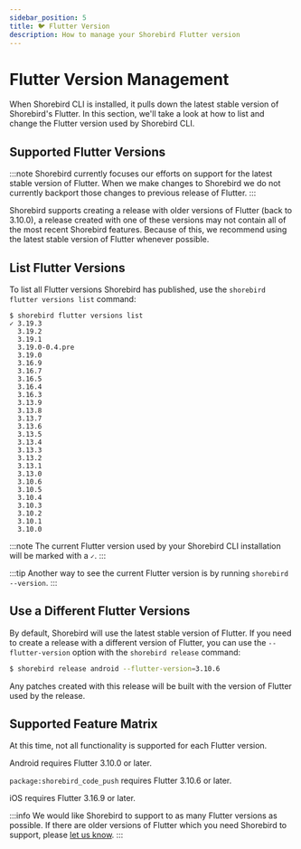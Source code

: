 ```yaml
---
sidebar_position: 5
title: 🐦 Flutter Version
description: How to manage your Shorebird Flutter version
---
```


# Flutter Version Management

When Shorebird CLI is installed, it pulls down the latest stable version of
Shorebird's Flutter. In this section, we'll take a look at how to list and
change the Flutter version used by Shorebird CLI.

## Supported Flutter Versions

:::note
Shorebird currently focuses our efforts on support for the latest stable version
of Flutter. When we make changes to Shorebird we do not currently backport those
changes to previous release of Flutter.
:::

Shorebird supports creating a release with older versions of Flutter (back to
3.10.0), a release created with one of these versions may not contain all of the
most recent Shorebird features. Because of this, we recommend using the latest
stable version of Flutter whenever possible.

## List Flutter Versions

To list all Flutter versions Shorebird has published, use the
`shorebird flutter versions list` command:

```
$ shorebird flutter versions list
✓ 3.19.3
  3.19.2
  3.19.1
  3.19.0-0.4.pre
  3.19.0
  3.16.9
  3.16.7
  3.16.5
  3.16.4
  3.16.3
  3.13.9
  3.13.8
  3.13.7
  3.13.6
  3.13.5
  3.13.4
  3.13.3
  3.13.2
  3.13.1
  3.13.0
  3.10.6
  3.10.5
  3.10.4
  3.10.3
  3.10.2
  3.10.1
  3.10.0

```

:::note
The current Flutter version used by your Shorebird CLI installation will be marked with a `✓`.
:::

:::tip
Another way to see the current Flutter version is by running `shorebird --version`.
:::

## Use a Different Flutter Versions

By default, Shorebird will use the latest stable version of Flutter. If you need
to create a release with a different version of Flutter, you can use the
`--flutter-version` option with the `shorebird release` command:

```bash
$ shorebird release android --flutter-version=3.10.6
```

Any patches created with this release will be built with the version of Flutter
used by the release.

## Supported Feature Matrix

At this time, not all functionality is supported for each Flutter version.

Android requires Flutter 3.10.0 or later.

`package:shorebird_code_push` requires Flutter 3.10.6 or later.

iOS requires Flutter 3.16.9 or later.

:::info
We would like Shorebird to support to as many Flutter versions as possible. If
there are older versions of Flutter which you need Shorebird to support, please
[let us know](https://github.com/shorebirdtech/shorebird/issues/1100).
:::
